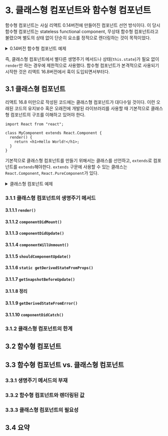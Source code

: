 # 3. 클래스형 컴포넌트와 함수형 컴포넌트

함수형 컴포넌트는 사실 리액트 0.14버전에 만들어진 컴포넌트 선언 방식이다.
이 당시 함수형 컴포넌트는 stateless functional component, 무상태 함수형 컴포넌트라고 불렸으며 별도의 상태 없이 단순히 요소를 정적으로 렌더링하는 것이 목적이었다.

<details>

<summary>0.14버전 함수형 컴포넌트 예제</summary>

```tsx
var Aquarium = (props) => {
  var fish = getFish(props.species);

  return <Tamk>{fish}</Tamk>;
};
```

```tsx
var Aquarium = ({ species }) => <Tamk>{getFish(species)}</Tamk>;
```

</details>

즉, 클래스형 컴포넌트에서 별다른 생명주기 메서드나 상태(`this.state`)가 필요 없이 `render`만 하는 경우에 제한적으로 사용했다.
함수형 컴포넌트가 본격적으로 사용되기 시작한 것은 리액트 16.8버전에서 훅이 도입되면서부터다.

## 3.1 클래스형 컴포넌트

리액트 16.8 미만으로 작성된 코드에는 클래스형 컴포넌트가 대다수일 것이다.
이런 오래된 코드의 유지보수 혹은 오래전에 개발된 라이브러리를 사용할 때 기본적으로 클래스형 컴포넌트의 구조를 이해하고 있어야 한다.

```tsx
import React from "react";

class MyComponent extends React.Component {
  render() {
    return <h1>Hello World!</h1>;
  }
}
```

기본적으로 클래스형 컴포넌트를 만들기 위해서는 클래스를 선언하고, `extends`로 컴포넌트를 `extends`해야한다.
`extends` 구문에 사용할 수 있는 클래스는 `React.Component`, `React.PureComponent`가 있다.

<details>

<summary>클래스형 컴포넌트 예제</summary>

```tsx
import React from "react";

// props의 타입
interface MyProps {
  required?: boolean;
  text: string;
}

// state의 타입
interface MyState {
  count: number;
  isLimited?: boolean;
}

// Component에 제네릭으로 props와 state의 타입을 순서대로 넣어준다.
class MyComponent extends React.Component<MyProps, MyState> {
  // constructor에서 props를 넘겨주고 state의 기본값을 설정한다.
  private constructor(props: MyProps) {
    super(props);
    this.state = {
      count: 0,
      isLimited: false,
    };
  }

  // render 내부에서 쓰일 함수 선언
  private handleClick = () => {
    const newValue = this.state.count + 1;
    this.setState({ count: newValue, isLimited: newValue >= 10 });
  };

  // render에서 컴포넌트가 렌더링할 내용 정의
  public render() {
    // props와 state 값을 this 즉, 해당 클래스에서 꺼낸다.
    const {
      props: { required, text },
      state: { count, isLimited },
    } = this;

    return (
      <h2>
        My Component
        <div>{required ? "필수" : "필수아님"}</div>
        <div>문자: {text}</div>
        <div>count: {count}</div>
        <button onClick={this.handleClick} disabled={isLimited}>
          증가
        </button>
      </h2>
    );
  }
}
```

</details>

### 3.1.1 클래스형 컴포넌트의 생명주기 메서드

#### 3.1.1.1 `render()`

#### 3.1.1.2 `componentDidMount()`

#### 3.1.1.3 `componentDidUpdate()`

#### 3.1.1.4 `componentWillUnmount()`

#### 3.1.1.5 `shouldComponentUpdate()`

#### 3.1.1.6 `static getDerivedStateFromProps()`

#### 3.1.1.7 `getSnapshotBeforeUpdate()`

#### 3.1.1.8 정리

#### 3.1.1.9 `getDerivedStateFromError()`

#### 3.1.1.10 `componentDidCatch()`

### 3.1.2 클래스형 컴포넌트의 한계

## 3.2 함수형 컴포넌트

## 3.3 함수형 컴포넌트 vs. 클래스형 컴포넌트

### 3.3.1 생명주기 메서드의 부재

### 3.3.2 함수형 컴포넌트와 렌더링된 값

### 3.3.3 클래스형 컴포넌트의 필요성

## 3.4 요약

